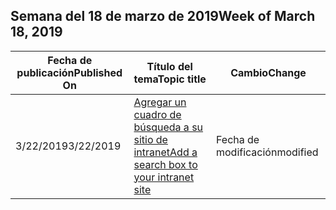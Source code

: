 <!-- This file is generated automatically each week. Changes made to this file will be overwritten.-->




## <a name="week-of-march-18-2019"></a><span data-ttu-id="442bb-101">Semana del 18 de marzo de 2019</span><span class="sxs-lookup"><span data-stu-id="442bb-101">Week of March 18, 2019</span></span>


| <span data-ttu-id="442bb-102">Fecha de publicación</span><span class="sxs-lookup"><span data-stu-id="442bb-102">Published On</span></span> |<span data-ttu-id="442bb-103">Título del tema</span><span class="sxs-lookup"><span data-stu-id="442bb-103">Topic title</span></span> | <span data-ttu-id="442bb-104">Cambio</span><span class="sxs-lookup"><span data-stu-id="442bb-104">Change</span></span> |
|------|------------|--------|
| <span data-ttu-id="442bb-105">3/22/2019</span><span class="sxs-lookup"><span data-stu-id="442bb-105">3/22/2019</span></span> | [<span data-ttu-id="442bb-106">Agregar un cuadro de búsqueda a su sitio de intranet</span><span class="sxs-lookup"><span data-stu-id="442bb-106">Add a search box to your intranet site</span></span>](/MicrosoftSearch/add-a-search-box-to-your-intranet-site) | <span data-ttu-id="442bb-107">Fecha de modificación</span><span class="sxs-lookup"><span data-stu-id="442bb-107">modified</span></span> |
